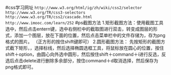#css学习网址
`http://www.w3.org/html/ig/zh/wiki/css2/selector`  
`http://www.w3.org/TR/css3-selectors`  
`http://www.w3.org/TR/css2/cascade.html`  
`http://www.imooc.com/learn/252`
#ps截图方法
1.矩形截图方法：使用截图工具选中，然后点击entern键，选中右侧栏中的截取图进行双击，转变成图层的形式，添加一个图层，放在下面的位置，然后点击菜单栏中的文件存储为，存为png格式的图片。 （正方形的按住shift键即可） 
2.圆形截图方法： 先按矩形的截图方式截下矩形，，选择标线，然后选择椭圆选框工具，将鼠标放在圆心的位置，按住shift＋option，由圆心向外选中圆形，然后按住shift＋command＋i进行反选，反选后点击delete进行删除多余部分，按住command＋d取消选择，然后保存为png格式即可。



